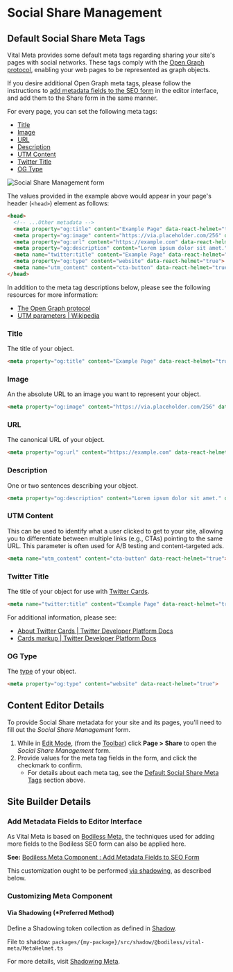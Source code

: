 # Social Share Management

## Default Social Share Meta Tags

Vital Meta provides some default meta tags regarding sharing your site's pages with social networks.
These tags comply with the [Open Graph protocol](https://ogp.me/ ':target=_blank'), enabling your
web pages to be represented as graph objects.

If you desire additional Open Graph meta tags, please follow the instructions to [add metadata
fields to the SEO form](/Components/Meta#add-metadata-fields-to-seo-form) in the editor interface,
and add them to the Share form in the same manner.

For every page, you can set the following meta tags:

- [Title](#title)
- [Image](#image)
- [URL](#url)
- [Description](#description)
- [UTM Content](#utm-content)
- [Twitter Title](#twitter-title)
- [OG Type](#og-type)

![Social Share Management form](/assets/SocialShareManagementForm.jpg ':size=50%')

The values provided in the example above would appear in your page's header (`<head>`) element as
follows:

```html
<head>
  <!-- ...Other metadata -->
  <meta property="og:title" content="Example Page" data-react-helmet="true">
  <meta property="og:image" content="https://via.placeholder.com/256" data-react-helmet="true">
  <meta property="og:url" content="https://example.com" data-react-helmet="true">
  <meta property="og:description" content="Lorem ipsum dolor sit amet." data-react-helmet="true">
  <meta name="twitter:title" content="Example Page" data-react-helmet="true">
  <meta property="og:type" content="website" data-react-helmet="true">
  <meta name="utm_content" content="cta-button" data-react-helmet="true">
</head>
```

In addition to the meta tag descriptions below, please see the following resources for more
information:

- [The Open Graph protocol](https://ogp.me/)
- [UTM parameters | Wikipedia](https://en.wikipedia.org/wiki/UTM_parameters)

### Title

The title of your object.

```html
<meta property="og:title" content="Example Page" data-react-helmet="true">
```

### Image

An the absolute URL to an image you want to represent your object.

```html
<meta property="og:image" content="https://via.placeholder.com/256" data-react-helmet="true">
```

### URL

The canonical URL of your object.

```html
<meta property="og:url" content="https://example.com" data-react-helmet="true">
```

### Description

One or two sentences describing your object.

```html
<meta property="og:description" content="Lorem ipsum dolor sit amet." data-react-helmet="true">
```

### UTM Content

This can be used to identify what a user clicked to get to your site, allowing you to differentiate
between multiple links (e.g., CTAs) pointing to the same URL. This parameter is often used for A/B
testing and content-targeted ads.

```html
<meta name="utm_content" content="cta-button" data-react-helmet="true">
```

### Twitter Title

The title of your object for use with [Twitter
Cards](https://developer.twitter.com/en/docs/twitter-for-websites/cards/overview/abouts-cards
':target=_blank').

```html
<meta name="twitter:title" content="Example Page" data-react-helmet="true">
```

For additional information, please see:

- [About Twitter Cards | Twitter Developer Platform Docs](https://developer.twitter.com/en/docs/twitter-for-websites/cards/overview/abouts-cards ':target=_blank')
- [Cards markup | Twitter Developer Platform Docs](https://developer.twitter.com/en/docs/twitter-for-websites/cards/overview/markup ':target=_blank')

### OG Type

The [type](https://ogp.me/#types ':target=_blank') of your object.

```html
<meta property="og:type" content="website" data-react-helmet="true">
```

## Content Editor Details

To provide Social Share metadata for your site and its pages, you'll need to fill out the _Social
Share Management_ form.

01. While in [Edit Mode](/ContentEditorUserGuide/#edit-mode), (from the
    [Toolbar](/ContentEditorUserGuide/#toolbar)) click **Page > Share** to open the _Social Share
    Management_ form.
01. Provide values for the meta tag fields in the form, and click the checkmark to confirm.
    - For details about each meta tag, see the [Default Social Share Meta
      Tags](#default-social-share-meta-tags) section above.

## Site Builder Details

### Add Metadata Fields to Editor Interface

As Vital Meta is based on [Bodiless Meta](/Components/Meta), the techniques used for adding more
fields to the Bodiless SEO form can also be applied here.

**See:** [Bodiless Meta Component : Add Metadata Fields to SEO Form](/Components/Meta#add-metadata-fields-to-seo-form)

This customization ought to be performed [via shadowing](#via-shadowing-preferred-method), as
described below.

### Customizing Meta Component

#### Via Shadowing (*Preferred Method)

Define a Shadowing token collection as defined in [Shadow](../VitalElements/Shadow).

File to shadow: `packages/{my-package}/src/shadow/@bodiless/vital-meta/MetaHelmet.ts`

For more details, visit [Shadowing Meta](./ShadowingMeta).
